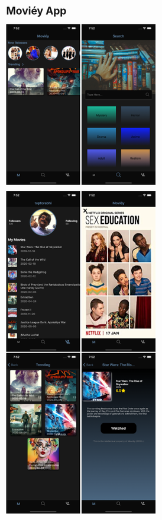 # Moviéy App

<p float='left'>

<img src='screenshots/1.png' width='200'/>

<img src='screenshots/2.png' width='200'/>

</p>

<p float='left'>

<img src='screenshots/3.png' width='200'/>

<img src='screenshots/4.png' width='200'/>

<img src='screenshots/5.png' width='200'/>

<img src='screenshots/6.png' width='200'/>

</p>
